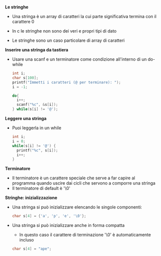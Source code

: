 **Le stringhe**

- Una stringa è un array di caratteri la cui parte significativa termina con il carattere 0

- In c le stringhe non sono dei veri e propri tipi di dato
- Le stringhe sono un caso particolare di array di caratteri



**Inserire una stringa da tastiera**

- Usare una scanf e un terminatore come condizione all'interno di un do-while

  ```c
  int i;
  char s[100];
  printf("Immetti i caratteri (@ per terminare): ");
  i = -1;
  
  do{
  	i++;
  	scanf("%c", &s[i]);
  } while(s[i] != '@');
  ```



**Leggere una stringa**

- Puoi leggerla in un while

  ```c
  int i;
  i = 0;
  while(s[i] != '@') {
  	printf("%c", s[i]);
  	i++;
  }
  ```



**Terminatore**

- Il terminatore è un carattere speciale che serve a far capire al programma quando uscire dai cicli che servono a comporre una stringa
- Il terminatore di default è '\0'



**Stringhe: inizializzazione**

- Una stringa si può inizializzare elencando le singole componenti:

  ```c
  char s[4] = {'a', 'p', 'e', '\0'};
  ```

- Una stringa si può inizializzare anche in forma compatta

  - In questo caso il carattere di terminazione '\0' è automaticamente incluso

  ```c
  char s[4] = "ape";
  ```

  